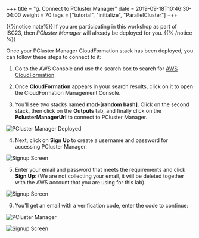 +++
title = "g. Connect to PCluster Manager"
date = 2019-09-18T10:46:30-04:00
weight = 70
tags = ["tutorial", "initialize", "ParallelCluster"]
+++

{{%notice note%}}
If you are participating in this workshop as part of ISC23, then *PCluster Manager* will already be deployed for you. 
{{% /notice %}}

Once your PCluster Manager CloudFormation stack has been deployed, you can follow these steps to connect to it:

1. Go to the AWS Console and use the search box to search for [AWS CloudFormation](https://console.aws.amazon.com/cloudformation/home).

2. Once **CloudFormation** appears in your search results, click on it to open the CloudFormation Management Console.

3. You'll see two stacks named **mod-[random hash]**. Click on the second stack, then click on the **Outputs** tab, and finally click on the **PclusterManagerUrl** to connect to PCluster Manager.

![PCluster Manager Deployed](/images/isc23/pcluster-deployed.png)

4. Next, click on **Sign Up** to create a username and password for accessing PCluster Manager.

![Signup Screen](/images/isc23/sign-up.png)

5. Enter your email and password that meets the requirements and click **Sign Up**:
(We are not collecting your email, it will be deleted together with the AWS account that you are using for this lab).


![Signup Screen](/images/isc23/signup-password.png)

6. You'll get an email with a verification code, enter the code to continue:

![PCluster Manager](/images/isc23/pcm-email.png)

![Signup Screen](/images/isc23/verification-code.png)
